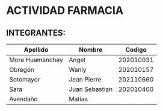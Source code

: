 ﻿# ACTIVIDAD FARMACIA
## INTEGRANTES:
| Apellido | Nombre   | Codigo   |
|----------|----------|----------|
| Mora Huamanchay    | Angel   | 202010031  |
| Obregón  |  Wanly  | 202010157   | 
| Sotomayor    | Jean Pierre | 202110660   | 
| Sara    | Juan Sebastian |  202010400  |
|  Avendaño  | Matias |    |
